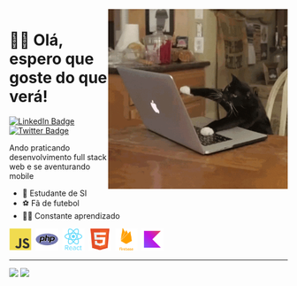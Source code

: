 <img src = "giphy.gif" width = "325px" align = "right">

# 🙋‍♂️ Olá, espero que goste do que verá!


 <div id="badges">
  <a href = "www.linkedin.com/in/erick-alencar-a161511b7">
    <img src="https://img.shields.io/badge/LinkedIn-blue?style=for-the-badge&logo=linkedin&logoColor=white" alt="LinkedIn Badge"/>
  </a>
  <a href = "https://twitter.com/ErickAlencar14">
   <img src="https://img.shields.io/badge/Twitter-blue?style=for-the-badge&logo=twitter&logoColor=white" alt="Twitter Badge"/>
  </a>
</div>


Ando praticando desenvolvimento full stack web e se aventurando mobile


- 🩵 Estudante de SI
- ⚽ Fã de futebol
- 👩‍💻 Constante aprendizado


<div>
  <img src="https://github.com/devicons/devicon/blob/master/icons/javascript/javascript-original.svg" title="JavaScript" alt="JavaScript" width="40" height="40"/>&nbsp;
   <img src="https://github.com/devicons/devicon/blob/master/icons/php/php-original.svg" title="php" alt="php" width="40" height="40"/>&nbsp;
  <img src="https://github.com/devicons/devicon/blob/master/icons/react/react-original-wordmark.svg" title="React" alt="React" width="40" height="40"/>&nbsp;
  <img src="https://github.com/devicons/devicon/blob/master/icons/html5/html5-original.svg" title="HTML5" alt="HTML" width="40" height="40"/>&nbsp;
  <img src="https://github.com/devicons/devicon/blob/master/icons/firebase/firebase-plain-wordmark.svg" title="Firebase" alt="Firebase" width="40" height="40"/>&nbsp;
  <img src="https://github.com/devicons/devicon/blob/master/icons/kotlin/kotlin-original.svg" title="kotlin" alt="kotlin" width="40" height="40"/>&nbsp;
</div>

---

<div align = "left">
<img height = "200em" src="https://github-readme-stats.vercel.app/api/top-langs/?username=erickalencarrr&show_icons=true&theme=radical&count_private=true"/>
<img height = "200em" src="https://github-readme-stats.vercel.app/api?username=erickalencarrr&show_icons=true&show_icons=true&theme=radical&count_private=true" />
</div>

